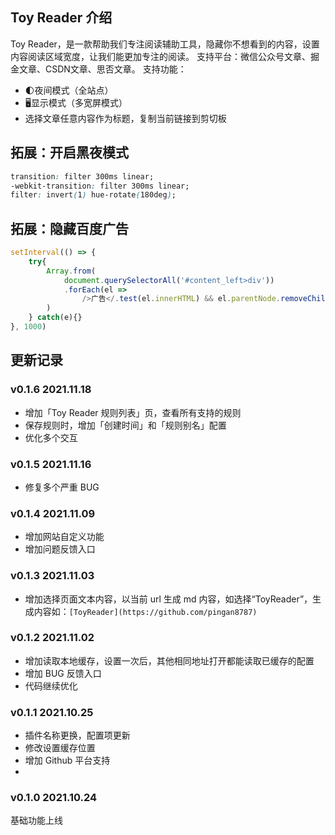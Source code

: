 ## Toy Reader 介绍
Toy Reader，是一款帮助我们专注阅读辅助工具，隐藏你不想看到的内容，设置内容阅读区域宽度，让我们能更加专注的阅读。
支持平台：微信公众号文章、掘金文章、CSDN文章、思否文章。
支持功能：
- 🌓夜间模式（全站点）
- 🖥显示模式（多宽屏模式）
- 选择文章任意内容作为标题，复制当前链接到剪切板

## 拓展：开启黑夜模式

```css
transition: filter 300ms linear;
-webkit-transition: filter 300ms linear;
filter: invert(1) hue-rotate(180deg);
```

## 拓展：隐藏百度广告
```js
setInterval(() => {
    try{
        Array.from(
            document.querySelectorAll('#content_left>div'))
            .forEach(el => 
                />广告</.test(el.innerHTML) && el.parentNode.removeChild(el)
        )
    } catch(e){}
}, 1000)
```

## 更新记录
### v0.1.6 2021.11.18
- 增加「Toy Reader 规则列表」页，查看所有支持的规则
- 保存规则时，增加「创建时间」和「规则别名」配置
- 优化多个交互

### v0.1.5 2021.11.16
- 修复多个严重 BUG

### v0.1.4 2021.11.09
- 增加网站自定义功能
- 增加问题反馈入口

### v0.1.3 2021.11.03
- 增加选择页面文本内容，以当前 url 生成 md 内容，如选择“ToyReader”，生成内容如：`[ToyReader](https://github.com/pingan8787)`


### v0.1.2 2021.11.02
- 增加读取本地缓存，设置一次后，其他相同地址打开都能读取已缓存的配置
- 增加 BUG 反馈入口
- 代码继续优化
### v0.1.1 2021.10.25
- 插件名称更换，配置项更新
- 修改设置缓存位置
- 增加 Github 平台支持
- 
### v0.1.0 2021.10.24
基础功能上线
